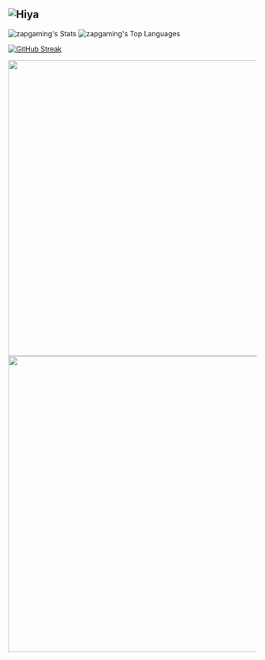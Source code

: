 ## ![Hiya](https://ik.imagekit.io/zapgaming/Hiya%20Im%20Zap%20Gaming.gif?updatedAt=1753068867724)


![zapgaming's Stats](https://github-readme-stats.vercel.app/api?username=zapgaming&theme=kacho_ga&show_icons=true&hide_border=true&count_private=true)
![zapgaming's Top Languages](https://github-readme-stats.vercel.app/api/top-langs/?username=zapgaming&theme=kacho_ga&show_icons=true&hide_border=true&layout=compact)


[![GitHub Streak](https://github-readme-streak-stats.herokuapp.com?user=zapgaming&theme=transparent&hide_border=true)](https://git.io/streak-stats)


<a href="https://stats.hyo.dev"><img src="https://stats.hyo.dev/api/github-stats-advanced?login=zapgaming" width="600" /></a>
<a href="https://stats.hyo.dev"><img src="https://stats.hyo.dev/api/github-trophies?login=zapgaming" width="600" /></a>
